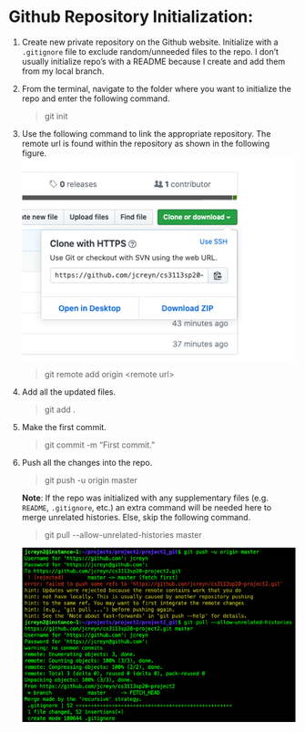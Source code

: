 # Github Repository Initialization:

1. Create new private repository on the Github website. Initialize with a `.gitignore` file to exclude random/unneeded files to the repo. I don’t usually initialize repo’s with a README because I create and add them from my local branch. 
2. From the terminal, navigate to the folder where you want to initialize the repo and enter the following command.
    > git init
4. Use the following command to link the appropriate repository. The remote url is found within the repository as shown in the following figure.  
    ![Github1](Use_Github_images/github1.png "Clone screen")

    > git remote add origin \<remote url>

5. Add all the updated files.
    > git add .

6. Make the first commit.
    > git commit -m “First commit.”
7. Push all the changes into the repo.
    > git push -u origin master

    **Note**: If the repo was initialized with any supplementary files (e.g. `README`, `.gitignore`, etc.) an extra command will be needed here to merge unrelated histories. Else, skip the following command.  
    > git pull --allow-unrelated-histories <remote url> master

    ![Github3](Use_Github_images/github3.png "Error and solution")